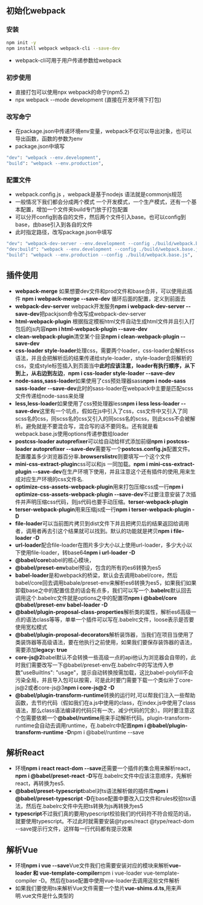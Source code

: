 ## 初始化webpack

### 安装

```bash
npm init -y
npm install webpack webpack-cli --save-dev 
```

- webpack-cli可用于用户传递参数给webpack

### 初步使用
- 直接打包可以使用npx webpack的命宁(npm5.2)
- npx webpack --mode development (直接在开发环境下打包)

### 改写命宁
- 在package.json中传递环境env变量，webpack不仅可以导出对象，也可以导出函数，函数的参数为env
- package.json中填写

```bash
"dev": "webpack --env.development",
"build": "webpack --env.production",
```

### 配置文件
- webpack.config.js ，webpack是基于nodejs 语法就是commonjs规范
- 一般情况下我们都会分成两个模式 一个开发模式，一个生产模式，还有一个基本配置，增加一个文件夹build专门放于打包配置
- 可以分开config到各自的文件，然后两个文件引入base。也可以config到base，由base引入到各自的文件
- 此时指定路径，改写package.json中填写

```bash
"dev": "webpack-dev-server --env.development --config ./build/webpack.base.js --open",
"dev:build": "webpack --env.development --config ./build/webpack.base.js",
"build": "webpack --env.production --config ./build/webpack.base.js",
```

##  插件使用

- <b>webpack-merge</b> 如果想要dev文件和prod文件和base合并，可以使用此插件 <b>npm i webpack-merge --save-dev</b> 循环后面的配置，定义到前面去
- <b>webpack-dev-server</b> webpack开发服务<b>npm i webpack-dev-server --save-dev</b>把packjson命令改写成webpack-dev-server
- <b>html-webpack-plugin</b> 根据指定模板html文件自动生成html文件并且引入打包后的js内容<b>npm i html-webpack-plugin --save-dev</b>
- <b>clean-webpack-plugin</b>清空某个目录<b>npm i clean-webpack-plugin --save-dev</b>
- <b>css-loader style-loader</b>处理css，需要两个loader，css-loader会解析css语法，并且会把解析后的结果传递给style-loader，style-loader会将解析的css，变成style标签插入到页面当中<b>此时应该注意，loader有执行顺序，从下到上，从右边到左边</b>，<b>npm i css-loader style-loader --save-dev</b>
- <b>node-sass,sass-loader</b>如果使用了css预处理器sass<b>npm i node-sass sass-loader --save-dev</b>此时的sass-loader在webpack中主要是匹配scss文件传递给node-sass来处理
- <b>less,less-loader</b>如果使用了css预处理器less<b>npm i less less-loader --save-dev</b>这里有一个坑点，假如在js中引入了css，css文件中又引入了同scss名的css，同scss名的css又引入的同scss名的scss，则此scss不会被解析。避免就是不要混合写，混合写的话不要同名。还有就是看webpack.base.js使用options传递参数给loader
- <b>postcss-loader autoprefixer</b>可以给自动给样式添加前缀<b>npm i postcss-loader autoprefixer --save-dev</b>需要写一个<b>postcss.config.js</b>配置文件。配置覆盖多少浏览器百分率<b>.browserslistrc</b>则要填写一个这个文件
- <b>mini-css-extract-plugin</b>css可以和js 一同加载。<b>npm i mini-css-extract-plugin --save-dev</b>在生产环境下使用，并且注意这个还有插件的使用,用来生成对应生产环境的css文件名.
- <b>optimize-css-assets-webpack-plugin</b>用来打包压缩css成一行<b>npm i optimize-css-assets-webpack-plugin --save-dev</b>不过要注意安装了次插件并声明压缩css代码，则js代码也要手动压缩。<b>terser-webpack-plugin</b>
- <b>terser-webpack-plugin</b>用来压缩js成一行<b>npm i terser-webpack-plugin -D</b>
- <b>file-loader</b>可以当前图片拷贝到dist文件下并且把拷贝后的结果返回给调用者，调用者再去引这个结果就可以找到。默认的功能就是拷贝<b>npm i file-loader -D</b>
- <b>url-loader</b>配合file-loader在图片多少大小以上使用url-loader，多少大小以下使用file-loader，转base64<b>npm i url-loader -D</b>
- <b>@babel/core</b>babel的核心模块，
- <b>@babel/preset-env</b>babel预设，包含的所有的es6转换为es5
- <b>babel-loader</b>是和webpack的桥梁，默认会去调用babel/core，然后babel/core回去调用babale/preset-env来解析es6转换为es5，如果我们如果卸载base之中的配置信息的话会有点多，我们可以写一个<b>.babelrc</b>默认回去调用这个.babelrc文件就是options之中的配置项<b>npm i @babel/core @babel/preset-env babel-loader -D</b>
- <b>@babel/plugin-proposal-class-properties</b>解析类的属性，解析es6高级一点的语法class等等，单单一个插件可以写在.babelrc文件，loose表示是否要使用宽松模式
- <b>@babel/plugin-proposal-decorators</b>解析装饰器，当我们在项目当使用了类装饰器等高级语法，要在他执行之前使用，如果我们要保存装饰器的语法，需要添加<b>legacy: true</b>
- <b>core-js@2</b>babel默认不会转换一些高级一点的api他认为浏览器会自带的，此时我们需要改写一下@babel/preset-env在.babelrc中的写法传入参数"useBuiltIns": "usage"，提示自动转换按需加载，这比babel-polyfill不会污染全局，并且导入包可以按需，可是此时要门需要下载一个类似补丁core-js@2或者core-js@3<b>npm i core-js@2 -D</b>
- <b>@babel/plugin-transform-runtime</b>转换的运行时,可以帮我们注入一些帮助函数，去节约代码（假如我们在a.js中使用的class，在index.js中使用了class语法，那么class语法编译的代码只有一次，减少代码的冗余）。同时要注意这个包需要依赖一个<b>@babel/runtime</b>用来手动解析代码。plugin-transform-runtime会自动去调用runtime，在.babelrc中配置<b>npm i @babel/plugin-transform-runtime -D</b>npm i @babel/runtime --save</b>

## 解析React
- 环境<b>npm i react react-dom --save</b>还需要一个插件的集合用来解析react，<b>npm i @babel/preset-react -D</b>写在.babelrc文件中应该注意顺序，先解析react，再转换为es5.
- <b>@babel/preset-typescript</b>babel对ts语法解析做的插件库<b>npm i @babel/preset-typescript -D</b>在base配置中要改入口文件和rules校验tsx语法，然后在.babelrc文件中先把ts转换为js再转换为es5
- <b>typescript</b>不过我们真的要用typescript校验我们的代码符不符合规范的话，就要使用typescript。不过此时就需要安装@types/react @type/react-dom --save提示行文件，这样每一行代码都有提示效果

## 解析Vue
- 环境<b>npm i vue --save</b>Vue文件我们也需要安装对应的模块来解析<b>vue-loader 和 vue-template-compiler</b>npm i vue-loader vue-template-compiler -D。然后在base配置中使用vue-loader去调用这些文件解析
- 如果我们要使用ts来解析Vue文件需要一个垫片<b>vue-shims.d.ts</b>,用来声明.vue文件是什么类型的

